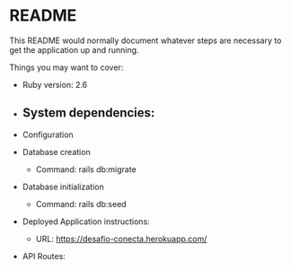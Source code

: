 # README

This README would normally document whatever steps are necessary to get the
application up and running.

Things you may want to cover:

* Ruby version: 2.6

* System dependencies:
  - 

* Configuration

* Database creation
  - Command: 
    rails db:migrate

* Database initialization
  - Command:
    rails db:seed

* Deployed Application instructions:
  - URL: https://desafio-conecta.herokuapp.com/

* API Routes:


